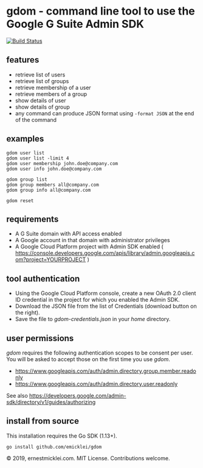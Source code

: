 # gdom - command line tool to use the Google G Suite Admin SDK

[![Build Status](https://travis-ci.org/emicklei/gdom.png)](https://travis-ci.org/emicklei/gdom)

## features

- retrieve list of users
- retrieve list of groups
- retrieve membership of a user
- retrieve members of a group
- show details of user
- show details of group
- any command can produce JSON format using `-format JSON` at the end of the command

## examples

    gdom user list
    gdom user list -limit 4
    gdom user membership john.doe@company.com
    gdom user info john.doe@company.com

    gdom group list    
    gdom group members all@company.com
    gdom group info all@company.com
    
    gdom reset

## requirements

- A G Suite domain with API access enabled
- A Google account in that domain with administrator privileges
- A Google Cloud Platform project with Admin SDK enabled ( https://console.developers.google.com/apis/library/admin.googleapis.com?project=YOURPROJECT )


## tool authentication

- Using the Google Cloud Platform console, create a new OAuth 2.0 client ID credential in the project for which you enabled the Admin SDK.
- Download the JSON file from the list of Credentials (download button on the right).
- Save the file to *gdom-credentials.json* in your *home* directory.

## user permissions

*gdom* requires the following authentication scopes to be consent per user.
You will be asked to accept those on the first time you use *gdom*.

- https://www.googleapis.com/auth/admin.directory.group.member.readonly
- https://www.googleapis.com/auth/admin.directory.user.readonly

See also https://developers.google.com/admin-sdk/directory/v1/guides/authorizing

## install from source

This installation requires the Go SDK (1.13+).

    go install github.com/emicklei/gdom

&copy; 2019, ernestmicklei.com. MIT License. Contributions welcome.
